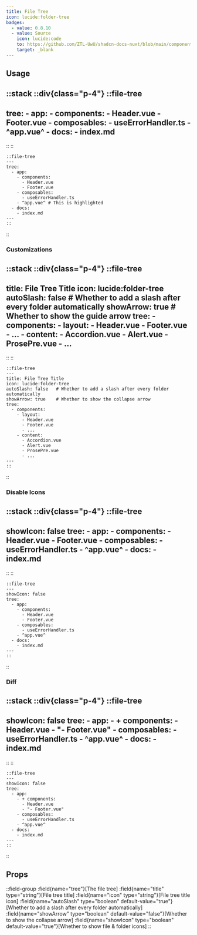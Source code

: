 ```yaml
---
title: File Tree
icon: lucide:folder-tree
badges:
  - value: 0.8.10
  - value: Source
    icon: lucide:code
    to: https://github.com/ZTL-UwU/shadcn-docs-nuxt/blob/main/components/content/FileTree.vue
    target: _blank
---
```


## Usage

::stack
::div{class="p-4"}
  ::file-tree
  ---
  tree:
    - app:
      - components:
        - Header.vue
        - Footer.vue
      - composables:
        - useErrorHandler.ts
      - ^app.vue^
    - docs:
      - index.md
  ---
  ::
::
```mdc
::file-tree
---
tree:
  - app:
    - components:
      - Header.vue
      - Footer.vue
    - composables:
      - useErrorHandler.ts
    - ^app.vue^ # This is highlighted
  - docs:
    - index.md
---
::
```
::

### Customizations

::stack
::div{class="p-4"}
  ::file-tree
  ---
  title: File Tree Title
  icon: lucide:folder-tree
  autoSlash: false   # Whether to add a slash after every folder automatically
  showArrow: true    # Whether to show the guide arrow
  tree:
    - components:
      - layout:
        - Header.vue
        - Footer.vue
        - ...
      - content:
        - Accordion.vue
        - Alert.vue
        - ProsePre.vue
        - ...
  ---
  ::
::
```mdc
::file-tree
---
title: File Tree Title
icon: lucide:folder-tree
autoSlash: false   # Whether to add a slash after every folder automatically
showArrow: true    # Whether to show the collapse arrow
tree:
  - components:
    - layout:
      - Header.vue
      - Footer.vue
      - ...
    - content:
      - Accordion.vue
      - Alert.vue
      - ProsePre.vue
      - ...
---
::
```
::
### Disable Icons

::stack
::div{class="p-4"}
  ::file-tree
  ---
  showIcon: false
  tree:
    - app:
      - components:
        - Header.vue
        - Footer.vue
      - composables:
        - useErrorHandler.ts
      - ^app.vue^
    - docs:
      - index.md
  ---
  ::
::
```mdc
::file-tree
---
showIcon: false
tree:
  - app:
    - components:
      - Header.vue
      - Footer.vue
    - composables:
      - useErrorHandler.ts
    - ^app.vue^
  - docs:
    - index.md
---
::
```
::

### Diff

::stack
::div{class="p-4"}
  ::file-tree
  ---
  showIcon: false
  tree:
    - app:
      - + components:
        - Header.vue
        - "- Footer.vue"
      - composables:
        - useErrorHandler.ts
      - ^app.vue^
    - docs:
      - index.md
  ---
  ::
::
```mdc
::file-tree
---
showIcon: false
tree:
  - app:
    - + components:
      - Header.vue
      - "- Footer.vue"
    - composables:
      - useErrorHandler.ts
    - ^app.vue^
  - docs:
    - index.md
---
::
```
::

## Props

::field-group
  :field{name="tree"}[The file tree]
  :field{name="title" type="string"}[File tree title]
  :field{name="icon" type="string"}[File tree title icon]
  :field{name="autoSlash" type="boolean" default-value="true"}[Whether to add a slash after every folder automatically]
  :field{name="showArrow" type="boolean" default-value="false"}[Whether to show the collapse arrow]
  :field{name="showIcon" type="boolean" default-value="true"}[Whether to show file & folder icons]
::
